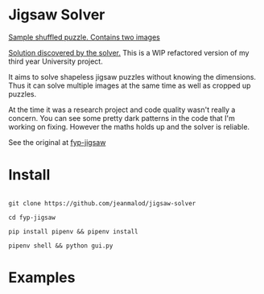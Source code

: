 # Jigsaw Solver

[Sample shuffled puzzle. Contains two images](images/8_by_11_shuffled.jpg)


[Solution discovered by the solver.](images/8_by_11_solved.jpg)
This is a WIP refactored version of my third year University project.

It aims to solve shapeless jigsaw puzzles without knowing the dimensions. Thus it can solve multiple images at the same time as well as cropped up puzzles.

At the time it was a research project and code quality wasn't really a concern. You can see some pretty dark patterns in the code that I'm working on fixing. However the maths holds up and the solver is reliable.

See the original at [fyp-jigsaw](https://github.com/jeanmalod/fyp-jigsaw)
# Install

```

git clone https://github.com/jeanmalod/jigsaw-solver
```

```
cd fyp-jigsaw
```

```
pip install pipenv && pipenv install
```

```
pipenv shell && python gui.py
```

# Examples

